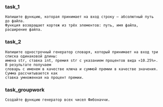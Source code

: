
### task_1
    Напишите функцию, которая принимает на вход строку — абсолютный путь до файла.
    Функция возвращает кортеж из трёх элементов: путь, имя файла, расширение файла.

### task_2
    Напишите однострочный генератор словаря, который принимает на вход три списка одинаковой длины:
    имена str, ставка int, премия str с указанием процентов вида «10.25%». В результате получаем
    словарь с именем в качестве ключа и суммой премии в качестве значения. Сумма рассчитывается как
    ставка умноженная на процент премии.

### task_groupwork
    Cоздайте функцию генератор всех чисел Фибоначчи.



